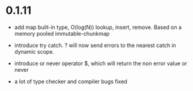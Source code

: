 # 0.1.11

- add map built-in type, O(log(N)) lookup, insert, remove. Based on a
  memory pooled immutable-chunkmap
  
- introduce try catch. ? will now send errors to the nearest catch in
  dynamic scope.
  
- introduce or never operator $, which will return the non error value
  or never

- a lot of type checker and compiler bugs fixed
